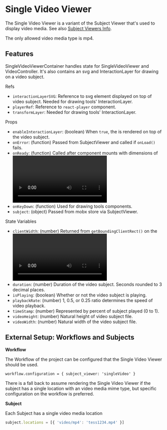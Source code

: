 # Single Video Viewer

The Single Video Viewer is a variant of the Subject Viewer that's used to
display video media. See also [Subject Viewers Info](https://github.com/zooniverse/front-end-monorepo/blob/master/packages/lib-classifier/src/components/Classifier/components/SubjectViewer/README.md).

The only allowed video media type is mp4.

## Features

SingleVideoViewerContainer handles state for SingleVideoViewer and VideoController. It's also contains an svg and InteractionLayer for drawing on a video subject.

Refs
- `interactionLayerSVG`: Reference to svg element displayed on top of video subject. Needed for drawing tools' InteractionLayer.
- `playerRef`: Reference to `react-player` component.
- `transformLayer`: Needed for drawing tools' InteractionLayer.

Props
- `enableInteractionLayer`: (boolean) When `true`, the <InteractionLayer> is rendered on top of the video subject.
- `onError`: (function) Passed from SubjectViewer and called if `onLoad()` fails.
- `onReady`: (function) Called after component mounts with dimensions of <video> and svg interaction layer. Function is passed from SubjectViewer and  dimensions are added to classification metatdata.
- `onKeyDown`: (function) Used for drawing tools components.
- `subject`: (object) Passed from mobx store via SubjectViewer.

State Variables
- `clientWidth`: (number) Returned from `getBoundingClientRect()` on the <video> element in `react-player`.
- `duration`: (number) Duration of the video subject. Seconds rounded to 3 decimal places.
- `isPlaying`: (boolean) Whether or not the video subject is playing.
- `playbackRate`: (number) 1, 0.5, or 0.25 ratio determines the speed of video playback.
- `timeStamp`: (number) Represented by percent of subject played (0 to 1).
- `videoHeight`: (number) Natural height of video subject file.
- `videoWidth`: (number) Natural width of the video subject file.

## External Setup: Workflows and Subjects

**Workflow**

The Workflow of the project can be configured that the Single Video Viewer should be used.

`workflow.configuration = { subject_viewer: 'singleVideo' }`

There is a fall back to assume rendering the Single Video Viewer if the subject has a single location with an video media mime type, but specific configuration on the workflow is preferred.

**Subject**

Each Subject has a single video media location

```js
subject.locations = [{ 'video/mp4': 'tess1234.mp4' }]
```
